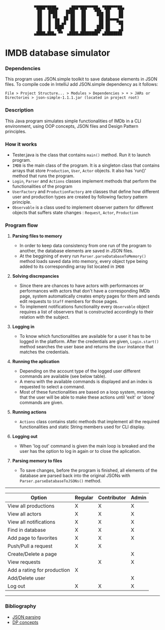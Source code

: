 <div align="center">

    ▀████▀████▄     ▄███▀███▀▀▀██▄ ▀███▀▀▀██▄   
      ██   ████    ████   ██    ▀██▄ ██    ██    
      ██   █ ██   ▄█ ██   ██     ▀██ ██    ██    
      ██   █  ██  █▀ ██   ██      ██ ██▀▀▀█▄▄    
      ██   █  ██▄█▀  ██   ██     ▄██ ██    ▀█    
      ██   █  ▀██▀   ██   ██    ▄██▀ ██    ▄█    
    ▄████▄███▄ ▀▀  ▄████▄████████▀ ▄████████    

</div>

# **IMDB database simulator**

### Dependencies
This program uses JSON.simple toolkit to save database elements in JSON files. To compile code in IntelliJ add JSON.simple dependency as it follows:

    File > Project Structure... > Modules > Dependencies > + > JARs or Directories > json-simple-1.1.1.jar (located in project root)

### Description
This Java program simulates simple functionalities of IMDb in a CLI environment, using OOP concepts, JSON files and Design Pattern principles. 
### How it works
- Tester.java is the class that contains `main()` method. Run it to launch program.
- `IMDB` is the main class of the program. It is a singleton class that contains arrays that store `Production`, `User`, `Actor` objects. It also has 'run()' method that runs the program.
- `Login`, `Parser` and `Actions` classes implement methods that perform the functionalities of the program
- `UserFactory` and `ProductionFactory` are classes that define how different user and production types are created by following factory pattern principle.
- `Observable` is a class used to implement observer pattern for different objects that suffers state changes : `Request`, `Actor`, `Production`

### Program flow
1. **Parsing files to memory**

   - In order to keep data consistency from one run of the program to another, the database elements are saved in JSON files.
   - At the beggining of every run `Parser.parseDatabaseToMemory()` method loads saved data into memory, every object type being added to its corresponding array list located in `IMDB`
2. **Solving discrepancies**

   - Since there are chances to have actors with performances or performances with actors that don't have a corresponding IMDb page, system automatically creates empty pages for them and sends edit requests to `Staff` members for those pages.
   - To implement notifications functionality every `Observable` object requires a list of observers that is constructed accordingly to their relation with the subject.
   
3. **Logging in**

   - To know which functionalities are available for a user it has to be logged in the platform. After the credentials are given, `Login.start()` method searches the user base and returns the `User` instance that matches the credentials.

4. **Running the aplication**

   - Depending on the account type of the logged user different commands are available (see below table).
   - A menu with the available commands is displayed and an index is requested to select a command.
   - Most of these functionalities are based on a loop system, meaning that the user will be able to make these actions until 'exit' or 'done' commands are given.

5. **Running actions**

   - `Actions` class contains static methods that implement all the required functionalities and static String members used for CLI display.

6. **Logging out**

   - When 'log out' command is given the main loop is breaked and the user has the option to log in again or to close the aplication.

7. **Parsing memory to files**

   - To save changes, before the program is finished, all elements of the database are parsed back into the original JSONs with `Parser.parseDatabaseToJSONs()` method.

---

| Option                      | Regular | Contributor | Admin |
|-----------------------------|---------|----------|-----|
| View all productions        | X       | X        | X   |
| View all actors             | X       | X        | X   |
| View all notifications      | X       | X        | X   |
| Find in database            | X       | X        | X   |
| Add page to favorites       | X       | X        | X   |
| Push/Pull a request         | X       | X        |     |
| Create/Delete a page        |         |          | X   |
| View requests               |         | X        | X   |
| Add a rating for production | X       |          |     |
| Add/Delete user             |         |          | X   |
| Log out                     | X       | X        | X   |

---
### Bibliography
- [JSON parsing](https://www.geeksforgeeks.org/parse-json-java/)
- [DP concepts](https://www.geeksforgeeks.org/java-design-patterns/?ref=lbp)